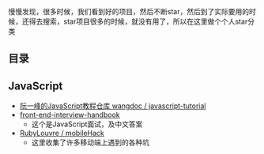 慢慢发现，很多时候，我们看到好的项目，然后不断star，然后到了实际要用的时候，还得去搜索，star项目很多的时候，就没有用了，所以在这里做个个人star分类

目录
--






JavaScript
--

- [阮一峰的JavaScript教程仓库 wangdoc / javascript-tutorial](https://github.com/wangdoc/javascript-tutorial)
- [front-end-interview-handbook](https://github.com/yangshun/front-end-interview-handbook)
  - 这个是JavaScript面试，及中文答案
- [RubyLouvre / mobileHack](https://github.com/RubyLouvre/mobileHack)
  - 这里收集了许多移动端上遇到的各种坑

